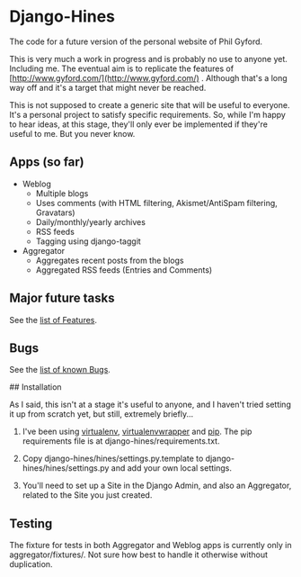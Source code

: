 # Django-Hines

The code for a future version of the personal website of Phil Gyford.

This is very much a work in progress and is probably no use to anyone yet. Including me. The eventual aim is to replicate the features of [http://www.gyford.com/](http://www.gyford.com/) . Although that's a long way off and it's a target that might never be reached.

This is not supposed to create a generic site that will be useful to everyone. It's a personal project to satisfy specific requirements. So, while I'm happy to hear ideas, at this stage, they'll only ever be implemented if they're useful to me. But you never know.

## Apps (so far)

* Weblog
    * Multiple blogs
    * Uses comments (with HTML filtering, Akismet/AntiSpam filtering, Gravatars)
    * Daily/monthly/yearly archives
    * RSS feeds
    * Tagging using django-taggit
* Aggregator
    * Aggregates recent posts from the blogs
    * Aggregated RSS feeds (Entries and Comments)

## Major future tasks

See the [list of Features](http://github.com/philgyford/django-hines/issues/labels/Features).

## Bugs

See the [list of known Bugs](http://github.com/philgyford/django-hines/issues/labels/Bugs).

## Installation

As I said, this isn't at a stage it's useful to anyone, and I haven't 
tried setting it up from scratch yet, but still, extremely briefly...

1. I've been using [virtualenv](http://pypi.python.org/pypi/virtualenv),  [virtualenvwrapper](http://www.doughellmann.com/projects/virtualenvwrapper/) and [pip](http://pip.openplans.org/). The pip requirements file is at django-hines/requirements.txt.

2. Copy django-hines/hines/settings.py.template to django-hines/hines/settings.py and add your own local settings.

3. You'll need to set up a Site in the Django Admin, and also an Aggregator, related to the Site you just created.


## Testing

The fixture for tests in both Aggregator and Weblog apps is currently only in aggregator/fixtures/. Not sure how best to handle it otherwise without duplication.


